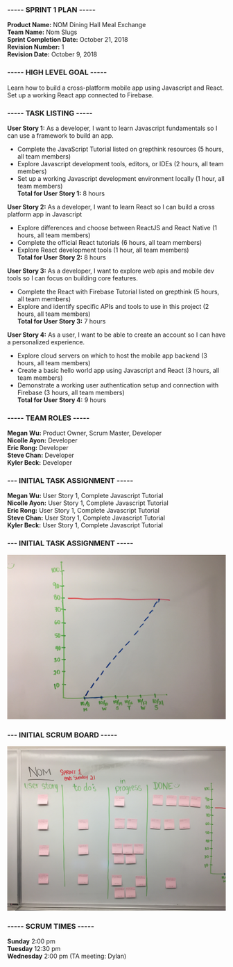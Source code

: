### ----- SPRINT 1 PLAN -----
**Product Name:** NOM Dining Hall Meal Exchange  
**Team Name:** Nom Slugs  
**Sprint Completion Date:** October 21, 2018  
**Revision Number:** 1  
**Revision Date:** October 9, 2018  


### ----- HIGH LEVEL GOAL -----
Learn how to build a cross-platform mobile app using Javascript and React. Set up a working React app connected to Firebase.


### ----- TASK LISTING -----
**User Story 1:** As a developer, I want to learn Javascript fundamentals so I can use a framework to build an app.
  - Complete the JavaScript Tutorial listed on grepthink resources (5 hours, all team members)
  - Explore Javascript development tools, editors, or IDEs (2 hours, all team members)
  - Set up a working Javascript development environment locally (1 hour, all team members)  
**Total for User Story 1:** 8 hours

**User Story 2:** As a developer, I want to learn React so I can build a cross platform app in Javascript
  - Explore differences and choose between ReactJS and React Native (1 hours, all team members)
  - Complete the official React tutorials (6 hours, all team members)
  - Explore React development tools (1 hour, all team members)  
**Total for User Story 2:** 8 hours

**User Story 3:** As a developer, I want to explore web apis and mobile dev tools so I can focus on building core features.
  - Complete the React with Firebase Tutorial listed on grepthink (5 hours, all team members)
  - Explore and identify specific APIs and tools to use in this project (2 hours, all team members)  
**Total for User Story 3:** 7 hours

**User Story 4:** As a user, I want to be able to create an account so I can have a personalized experience.
  - Explore cloud servers on which to host the mobile app backend (3 hours, all team members)
  - Create a basic hello world app using Javascript and React (3 hours, all team members)
  - Demonstrate a working user authentication setup and connection with Firebase (3 hours, all team members)  
**Total for User Story 4:** 9 hours
  
  
### ----- TEAM ROLES -----
**Megan Wu:**       Product Owner, Scrum Master, Developer  
**Nicolle Ayon:**   Developer  
**Eric Rong:**      Developer  
**Steve Chan:**     Developer  
**Kyler Beck:**     Developer  


### --- INITIAL TASK ASSIGNMENT -----
**Megan Wu:**     User Story 1, Complete Javascript Tutorial  
**Nicolle Ayon:**   User Story 1, Complete Javascript Tutorial  
**Eric Rong:**      User Story 1, Complete Javascript Tutorial  
**Steve Chan:**     User Story 1, Complete Javascript Tutorial  
**Kyler Beck:**     User Story 1, Complete Javascript Tutorial  


### --- INITIAL TASK ASSIGNMENT -----
![sprint 1 initial burn up chart](images/sprint_1_burn_up_1.jpg)  


### --- INITIAL SCRUM BOARD -----
![sprint 1 initial scrum board](images/sprint_1_scrum_board_1.jpg)    


### ----- SCRUM TIMES -----
**Sunday**    2:00 pm  
**Tuesday**   12:30 pm  
**Wednesday** 2:00 pm (TA meeting: Dylan)  

